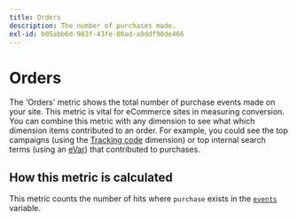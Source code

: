 ```yaml
---
title: Orders
description: The number of purchases made.
exl-id: b05abb6d-983f-43fe-80ad-a0ddf90de466
---
```

# Orders

The 'Orders' metric shows the total number of purchase events made on your site. This metric is vital for eCommerce sites in measuring conversion. You can combine this metric with any dimension to see what which dimension items contributed to an order. For example, you could see the top campaigns (using the [Tracking code](../dimensions/tracking-code.md) dimension) or top internal search terms (using an [eVar](../dimensions/evar.md)) that contributed to purchases.

## How this metric is calculated

This metric counts the number of hits where `purchase` exists in the [`events`](/help/implement/vars/page-vars/events/events-overview.md) variable.
